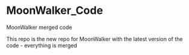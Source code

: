 # MoonWalker_Code
MoonWalker merged code

This repo is the new repo for MoonWalker with the latest version of the code - everything is merged
